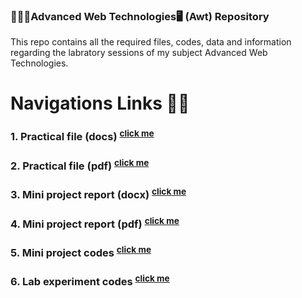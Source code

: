 ### 🧑🏻‍💻Advanced Web Technologies🖥️ (Awt) Repository
This repo contains all the required files, codes, data and information regarding the labratory sessions of my subject Advanced Web Technologies.
# Navigations Links 🔗🙂
### 1. Practical file (docs) <sup>[click me](Practical%20files/AWT_practical_file.docx)<sup>
### 2. Practical file (pdf) <sup>[click me](Practical%20files/AWT_practical_file.pdf)<sup>
### 3. Mini project report (docx) <sup>[click me](Mini_project/mini_project_report/AWT_mini_project.docx)<sup>
### 4. Mini project report (pdf) <sup>[click me](Mini_project/mini_project_report/AWT_mini_project.pdf)<sup>
### 5. Mini project codes <sup>[click me](Mini_project/mini_project%20codes/ci4)<sup>
### 6. Lab experiment codes <sup>[click me](Lab%20Experiment%20codes)<sup>

